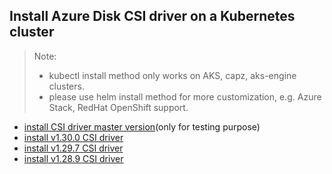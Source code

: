 ## Install Azure Disk CSI driver on a Kubernetes cluster
> Note: 
>  - kubectl install method only works on AKS, capz, aks-engine clusters.
>  - please use helm install method for more customization, e.g. Azure Stack, RedHat OpenShift support.
> 
 - [install CSI driver master version](./install-csi-driver-master.md)(only for testing purpose)
 - [install v1.30.0 CSI driver](./install-csi-driver-v1.30.0.md)
 - [install v1.29.7 CSI driver](./install-csi-driver-v1.29.7.md)
 - [install v1.28.9 CSI driver](./install-csi-driver-v1.28.9.md)
